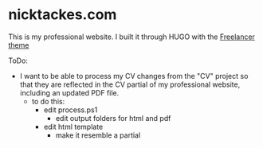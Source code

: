 # nicktackes.com

This is my professional website. I built it through HUGO with the [Freelancer theme](https://github.com/digitalcraftsman/hugo-freelancer-theme)


ToDo:
 - I want to be able to process my CV changes from the "CV" project so that they are reflected in the CV partial of my professional website, including an updated PDF file.
   - to do this:
     - edit process.ps1
       - edit output folders for html and pdf
     - edit html template
       - make it resemble a partial
